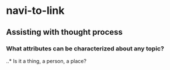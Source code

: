 # navi-to-link
## Assisting with thought process
### What attributes can be characterized about any topic? 
..* Is it a thing, a person, a place?
